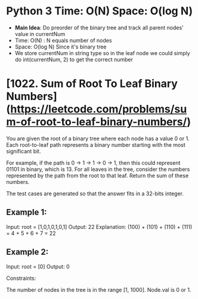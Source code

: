 # Python 3 Time: O(N) Space: O(log N)
* **Main Idea**: Do preorder of the binary tree and track all parent nodes' value in currentNum
* Time: O(N) : N equals number of nodes
* Space: O(log N) Since it's binary tree
* We store currentNum in string type so in the leaf node we could simply do int(currentNum, 2) to get the correct number


# [1022. Sum of Root To Leaf Binary Numbers] (https://leetcode.com/problems/sum-of-root-to-leaf-binary-numbers/)

You are given the root of a binary tree where each node has a value 0 or 1. Each root-to-leaf path represents a binary number starting with the most significant bit.

For example, if the path is 0 -> 1 -> 1 -> 0 -> 1, then this could represent 01101 in binary, which is 13.
For all leaves in the tree, consider the numbers represented by the path from the root to that leaf. Return the sum of these numbers.

The test cases are generated so that the answer fits in a 32-bits integer.

 

## Example 1:


Input: root = [1,0,1,0,1,0,1]
Output: 22
Explanation: (100) + (101) + (110) + (111) = 4 + 5 + 6 + 7 = 22
## Example 2:

Input: root = [0]
Output: 0
 

Constraints:

The number of nodes in the tree is in the range [1, 1000].
Node.val is 0 or 1.
